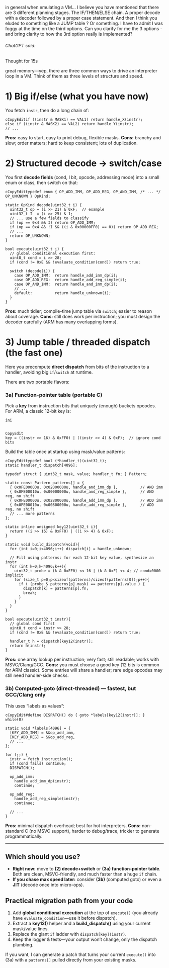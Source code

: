 in general when emulating a VM... I believe you have mentioned that there are 3 different planning stages.  The IF/THEN/ELSE chain.  A proper decode with a decoder followed by a proper case statement.  And then I think you eluded to something like a JUMP table ? Or something.  I have to admit I was foggy at the time on the third options.  Can you clarify for me the 3 options - and bring clarity to how the 3rd option really is implemented?



###### ChatGPT said:

Thought for 15s

great memory—yep, there are three common ways to drive an interpreter loop in a VM. Think of them as three levels of structure and speed.

# 1) Big if/else (what you have now)

You fetch `instr`, then do a long chain of:

```
cCopyEditif ((instr & MASK1) == VAL1) return handle_X(instr);
else if ((instr & MASK2) == VAL2) return handle_Y(instr);
// ...
```

**Pros:** easy to start, easy to print debug, flexible masks.
 **Cons:** branchy and slow; order matters; hard to keep consistent; lots of duplication.

# 2) Structured decode → switch/case

You first **decode fields** (cond, I bit, opcode, addressing mode) into a small enum or class, then switch on that:

```
cCopyEdittypedef enum { OP_ADD_IMM, OP_ADD_REG, OP_AND_IMM, /* ... */ OP_UNKNOWN } OpKind;

static OpKind decode(uint32_t i) {
  uint32_t op = (i >> 21) & 0xF;  // example
  uint32_t I  = (i >> 25) & 1;
  // ... use a few fields to classify
  if (op == 0x4 && I) return OP_ADD_IMM;
  if (op == 0x4 && !I && ((i & 0x00000FF0) == 0)) return OP_ADD_REG;
  // ...
  return OP_UNKNOWN;
}

bool execute(uint32_t i) {
  // global conditional execution first:
  uint8_t cond = i >> 28;
  if (cond != 0xE && !evaluate_condition(cond)) return true;

  switch (decode(i)) {
    case OP_ADD_IMM:  return handle_add_imm_dp(i);
    case OP_ADD_REG:  return handle_add_reg_simple(i);
    case OP_AND_IMM:  return handle_and_imm_dp(i);
    // ...
    default:          return handle_unknown(i);
  }
}
```

**Pros:** much tidier; compile-time jump table via `switch`; easier to reason about coverage.
 **Cons:** still does work per instruction; you must design the decoder carefully (ARM has many overlapping forms).

# 3) Jump table / threaded dispatch (the fast one)

Here you precompute **direct dispatch** from bits of the instruction to a handler, avoiding big `if`/`switch` at runtime.

There are two portable flavors:

### 3a) Function-pointer table (portable C)

Pick a **key** from instruction bits that uniquely (enough) buckets opcodes. For ARM, a classic 12-bit key is:

```
ini


CopyEdit
key = ((instr >> 16) & 0xFF0) | ((instr >> 4) & 0xF);  // ignore cond bits
```

Build the table once at startup using mask/value patterns:

```
cCopyEdittypedef bool (*handler_t)(uint32_t);
static handler_t dispatch[4096];

typedef struct { uint32_t mask, value; handler_t fn; } Pattern;

static const Pattern patterns[] = {
  { 0x0FE00000u, 0x02000000u, handle_and_imm_dp },          // AND imm
  { 0x0FE00010u, 0x00000000u, handle_and_reg_simple },      // AND reg, no shift
  { 0x0FE00000u, 0x02800000u, handle_add_imm_dp },          // ADD imm
  { 0x0FE00010u, 0x00800000u, handle_add_reg_simple },      // ADD reg, no shift
  // ... more patterns
};

static inline unsigned key12(uint32_t i){
  return ((i >> 16) & 0xFF0) | ((i >> 4) & 0xF);
}

static void build_dispatch(void){
  for (int i=0;i<4096;i++) dispatch[i] = handle_unknown;

  // Fill using patterns: for each 12-bit key value, synthesize an instr
  for (int k=0;k<4096;k++){
    uint32_t probe = (k & 0xFF0) << 16 | (k & 0xF) << 4; // cond=0000 implicit
    for (size_t p=0;p<sizeof(patterns)/sizeof(patterns[0]);p++){
      if ( (probe & patterns[p].mask) == patterns[p].value ) {
        dispatch[k] = patterns[p].fn;
        break;
      }
    }
  }
}

bool execute(uint32_t instr){
  // global cond first
  uint8_t cond = instr >> 28;
  if (cond != 0xE && !evaluate_condition(cond)) return true;

  handler_t h = dispatch[key12(instr)];
  return h(instr);
}
```

**Pros:** one array lookup per instruction; very fast; still readable; works with MSVC/Clang/GCC.
 **Cons:** you must choose a good key (12 bits is common for ARM classic). Some entries will share a handler; rare edge opcodes may still need handler-side checks.

### 3b) Computed-goto (direct-threaded) — fastest, but GCC/Clang only

This uses “labels as values”:

```
cCopyEdit#define DISPATCH() do { goto *labels[key12(instr)]; } while(0)

static void *labels[4096] = {
  [KEY_ADD_IMM] = &&op_add_imm,
  [KEY_ADD_REG] = &&op_add_reg,
  // ...
};

for (;;) {
  instr = fetch_instruction();
  if (cond fails) continue;
  DISPATCH();

  op_add_imm:
    handle_add_imm_dp(instr);
    continue;

  op_add_reg:
    handle_add_reg_simple(instr);
    continue;

  // ...
}
```

**Pros:** minimal dispatch overhead; best for hot interpreters.
 **Cons:** non-standard C (no MSVC support), harder to debug/trace, trickier to generate programmatically.

------

## Which should you use?

- **Right now:** move to **(2) decode+switch** or **(3a) function-pointer table**. Both are clean, MSVC-friendly, and much faster than a huge `if` chain.
- **If you chase max speed later:** consider **(3b)** (computed goto) or even a **JIT** (decode once into micro-ops).

## Practical migration path from your code

1. Add **global conditional execution** at the top of `execute()` (you already have `evaluate_condition`—use it before dispatch).
2. Extract a **key12()** helper and a **build_dispatch()** using your current mask/value lines.
3. Replace the giant `if` ladder with `dispatch[key](instr)`.
4. Keep the logger & tests—your output won’t change, only the dispatch plumbing.

If you want, I can generate a patch that turns your current `execute()` into (3a) with a `patterns[]` pulled directly from your existing masks.